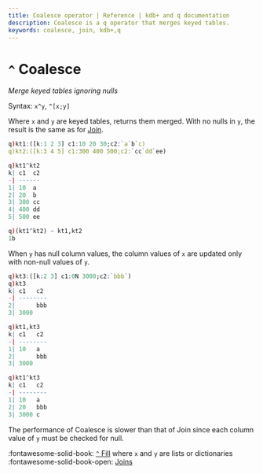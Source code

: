```yaml
---
title: Coalesce operator | Reference | kdb+ and q documentation
description: Coalesce is a q operator that merges keyed tables.
keywords: coalesce, join, kdb+,q
---
```

# `^` Coalesce





_Merge keyed tables ignoring nulls_

Syntax: `x^y`, `^[x;y]`

Where `x` and `y` are keyed tables, returns them merged.
With no nulls in `y`, the result is the same as for [Join](join.md).

```q
q)kt1:([k:1 2 3] c1:10 20 30;c2:`a`b`c)
q)kt2:([k:3 4 5] c1:300 400 500;c2:`cc`dd`ee)

q)kt1^kt2
k| c1  c2
-| ------
1| 10  a
2| 20  b
3| 300 cc
4| 400 dd
5| 500 ee

q)(kt1^kt2) ~ kt1,kt2
1b
```

When `y` has null column values, the column values of `x` are updated only with non-null values of `y`.

```q
q)kt3:([k:2 3] c1:0N 3000;c2:`bbb`)
q)kt3
k| c1   c2
-| --------
2|      bbb
3| 3000

q)kt1,kt3
k| c1   c2
-| --------
1| 10   a
2|      bbb
3| 3000

q)kt1^kt3
k| c1   c2
-| --------
1| 10   a
2| 20   bbb
3| 3000 c
```

The performance of Coalesce is slower than that of Join since each column value of `y` must be checked for null.


:fontawesome-solid-book: 
[`^` Fill](fill.md) where `x` and `y` are lists or dictionaries
<br>
:fontawesome-solid-book-open: 
[Joins](../basics/joins.md) 

